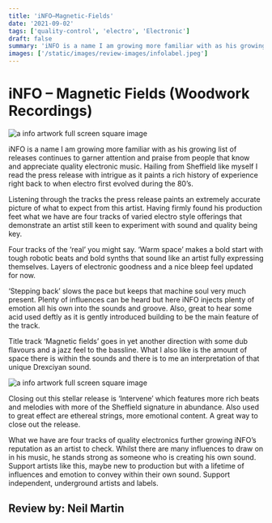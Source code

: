 ```yaml
---
title: 'iNFO–Magnetic-Fields'
date: '2021-09-02'
tags: ['quality-control', 'electro', 'Electronic']
draft: false
summary: 'iNFO is a name I am growing more familiar with as his growing list of releases continues to garner attention and praise from people that know and appreciate quality electronic music.'
images: ['/static/images/review-images/infolabel.jpeg']
---
```


# iNFO – Magnetic Fields (Woodwork Recordings)

<div className="my-1 px-2 phone: w-full desktop: overflow-hidden xl:my-1 xl:px-2 xl:w-1/2">
  <Image
    alt="a info artwork full screen square image"
    src="/static/images/review-images/infolabel.jpeg"
    width={700}
    height={700}
  />
</div>

iNFO is a name I am growing more familiar with as his growing list of releases continues to garner attention and praise from people that know and appreciate quality electronic music. Hailing from Sheffield like myself I read the press release with intrigue as it paints a rich history of experience right back to when electro first evolved during the 80’s.

Listening through the tracks the press release paints an extremely accurate picture of what to expect from this artist. Having firmly found his production feet what we have are four tracks of varied electro style offerings that demonstrate an artist still keen to experiment with sound and quality being key.

Four tracks of the ‘real’ you might say. ‘Warm space’ makes a bold start with tough robotic beats and bold synths that sound like an artist fully expressing themselves. Layers of electronic goodness and a nice bleep feel updated for now.

‘Stepping back’ slows the pace but keeps that machine soul very much present. Plenty of influences can be heard but here iNFO injects plenty of emotion all his own into the sounds and groove. Also, great to hear some acid used deftly as it is gently introduced building to be the main feature of the track.

Title track ‘Magnetic fields’ goes in yet another direction with some dub flavours and a jazz feel to the bassline. What I also like is the amount of space there is within the sounds and there is to me an interpretation of that unique Drexciyan sound.

 <div className="my-1 px-2 phone: w-full desktop: overflow-hidden xl:my-1 xl:px-2 xl:w-1/2">
  <Image
    alt="a info artwork full screen square image"
    src="/static/images/review-images/info.jpeg"
    width={700}
    height={700}
  />
</div>

Closing out this stellar release is ‘Intervene’ which features more rich beats and melodies with more of the Sheffield signature in abundance. Also used to great effect are ethereal strings, more emotional content. A great way to close out the release.

What we have are four tracks of quality electronics further growing iNFO’s reputation as an artist to check. Whilst there are many influences to draw on in his music, he stands strong as someone who is creating his own sound. Support artists like this, maybe new to production but with a lifetime of influences and emotion to convey within their own sound. Support independent, underground artists and labels.

## Review by: Neil Martin

